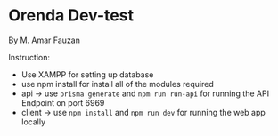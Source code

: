 # Orenda Dev-test

By M. Amar Fauzan

Instruction:
- Use XAMPP for setting up database
- use npm install for install all of the modules required
- api -> use `prisma generate` and `npm run run-api` for running the API Endpoint on port 6969
- client -> use `npm install` and `npm run dev` for running the web app locally
